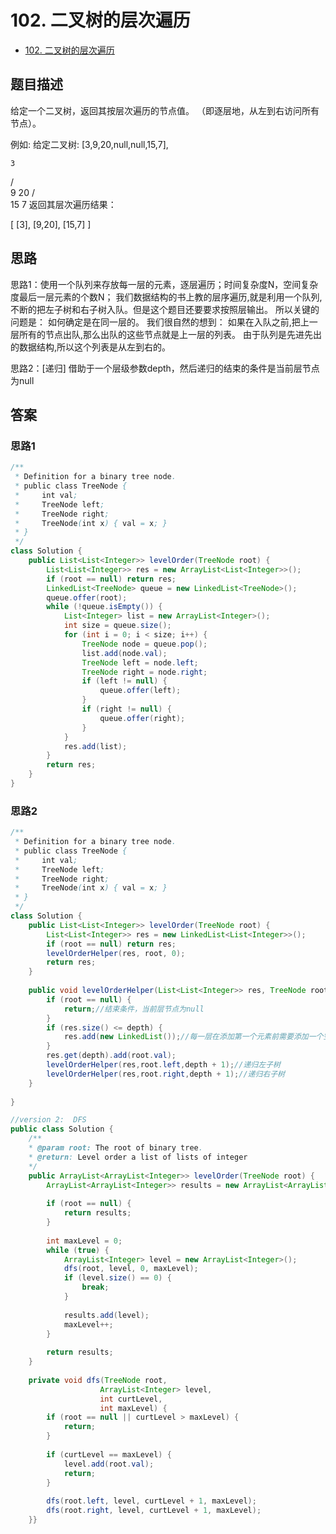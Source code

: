 # 102. 二叉树的层次遍历

- [102. 二叉树的层次遍历](https://leetcode-cn.com/problems/binary-tree-level-order-traversal/)

## 题目描述
给定一个二叉树，返回其按层次遍历的节点值。 （即逐层地，从左到右访问所有节点）。

例如:
给定二叉树: [3,9,20,null,null,15,7],

    3
   / \
  9  20
    /  \
   15   7
返回其层次遍历结果：

[
  [3],
  [9,20],
  [15,7]
]


## 思路
思路1：使用一个队列来存放每一层的元素，逐层遍历；时间复杂度N，空间复杂度最后一层元素的个数N；
我们数据结构的书上教的层序遍历,就是利用一个队列,不断的把左子树和右子树入队。但是这个题目还要要求按照层输出。
所以关键的问题是： 如何确定是在同一层的。
我们很自然的想到：
如果在入队之前,把上一层所有的节点出队,那么出队的这些节点就是上一层的列表。
由于队列是先进先出的数据结构,所以这个列表是从左到右的。

思路2：[递归]
借助于一个层级参数depth，然后递归的结束的条件是当前层节点为null


## 答案
### 思路1
```java
/**
 * Definition for a binary tree node.
 * public class TreeNode {
 *     int val;
 *     TreeNode left;
 *     TreeNode right;
 *     TreeNode(int x) { val = x; }
 * }
 */
class Solution {
    public List<List<Integer>> levelOrder(TreeNode root) {
        List<List<Integer>> res = new ArrayList<List<Integer>>();
        if (root == null) return res;
        LinkedList<TreeNode> queue = new LinkedList<TreeNode>();
        queue.offer(root);
        while (!queue.isEmpty()) {
            List<Integer> list = new ArrayList<Integer>();
            int size = queue.size();
            for (int i = 0; i < size; i++) {
                TreeNode node = queue.pop();
                list.add(node.val);
                TreeNode left = node.left;
                TreeNode right = node.right;
                if (left != null) {
                    queue.offer(left);
                }
                if (right != null) {
                    queue.offer(right);
                }
            }
            res.add(list);
        }
        return res;
    }
}
```

### 思路2

```java
/**
 * Definition for a binary tree node.
 * public class TreeNode {
 *     int val;
 *     TreeNode left;
 *     TreeNode right;
 *     TreeNode(int x) { val = x; }
 * }
 */
class Solution {
    public List<List<Integer>> levelOrder(TreeNode root) {
        List<List<Integer>> res = new LinkedList<List<Integer>>();
        if (root == null) return res;
        levelOrderHelper(res, root, 0);
        return res;
    }
    
    public void levelOrderHelper(List<List<Integer>> res, TreeNode root, int depth) {
        if (root == null) {
            return;//结束条件，当前层节点为null
        }
        if (res.size() <= depth) {
            res.add(new LinkedList());//每一层在添加第一个元素前需要添加一个空的list来保存数据
        }
        res.get(depth).add(root.val);
        levelOrderHelper(res,root.left,depth + 1);//递归左子树
        levelOrderHelper(res,root.right,depth + 1);//递归右子树
    }
    
}
```

```java
//version 2:  DFS
public class Solution {
    /**
    * @param root: The root of binary tree.
    * @return: Level order a list of lists of integer
    */
    public ArrayList<ArrayList<Integer>> levelOrder(TreeNode root) {
        ArrayList<ArrayList<Integer>> results = new ArrayList<ArrayList<Integer>>();
       
        if (root == null) {
            return results;
        }
       
        int maxLevel = 0;
        while (true) {
            ArrayList<Integer> level = new ArrayList<Integer>();
            dfs(root, level, 0, maxLevel);
            if (level.size() == 0) {
                break;
            }
           
            results.add(level);
            maxLevel++;
        }
       
        return results;
    }
   
    private void dfs(TreeNode root,
                    ArrayList<Integer> level,
                    int curtLevel,
                    int maxLevel) {
        if (root == null || curtLevel > maxLevel) {
            return;
        }
       
        if (curtLevel == maxLevel) {
            level.add(root.val);
            return;
        }
       
        dfs(root.left, level, curtLevel + 1, maxLevel);
        dfs(root.right, level, curtLevel + 1, maxLevel);
    }}
```


